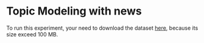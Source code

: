 # Topic Modeling with news
To run this experiment, your need to download the dataset [here](https://components.one/datasets/all-the-news-articles-dataset/), because its size exceed 100 MB.